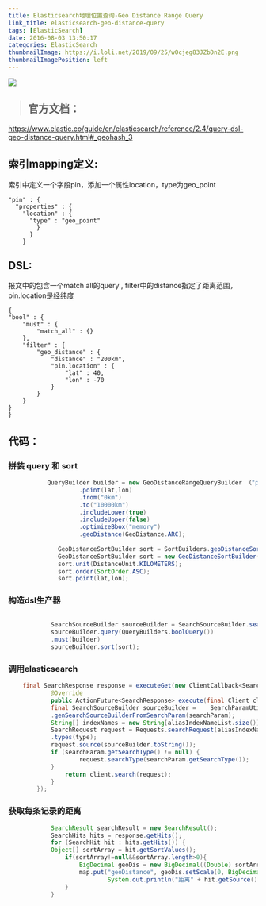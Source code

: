 ```yaml
---
title: Elasticsearch地理位置查询-Geo Distance Range Query
link_title: elasticsearch-geo-distance-query
tags: [ElasticSearch]
date: 2016-08-03 13:50:17
categories: ElasticSearch
thumbnailImage: https://i.loli.net/2019/09/25/wOcjeg83JZbDn2E.png	
thumbnailImagePosition: left
---
```

<!-- toc -->
<!-- more -->
![](https://i.loli.net/2019/09/25/wOcjeg83JZbDn2E.png)
> ## 官方文档：
https://www.elastic.co/guide/en/elasticsearch/reference/2.4/query-dsl-geo-distance-query.html#_geohash_3

## 索引mapping定义:
索引中定义一个字段pin，添加一个属性location，type为geo_point

	"pin" : {
	  "properties" : {
	    "location" : {
	      "type" : "geo_point"
		    }
		  }
		}


## DSL:
报文中的包含一个match all的query  , filter中的distance指定了距离范围，pin.location是经纬度

	{
    "bool" : {
        "must" : {
            "match_all" : {}
        },
        "filter" : {
            "geo_distance" : {
                "distance" : "200km",
                "pin.location" : {
                    "lat" : 40,
                    "lon" : -70
                }
            }
        }
    }
	}



## 代码：
### 拼装 query 和 sort
```java
		   QueryBuilder builder = new GeoDistanceRangeQueryBuilder （"pin.location"） 
	                .point(lat,lon)
	                .from("0km")  
	                .to("10000km")  
	                .includeLower(true)  
	                .includeUpper(false)  
	                .optimizeBbox("memory")  
	                .geoDistance(GeoDistance.ARC);  
	 
	          GeoDistanceSortBuilder sort = SortBuilders.geoDistanceSort("location");  
	          GeoDistanceSortBuilder sort = new GeoDistanceSortBuilder("location");  
	          sort.unit(DistanceUnit.KILOMETERS); 
	          sort.order(SortOrder.ASC);  
	          sort.point(lat,lon); 
```

### 构造dsl生产器
```java
	
			SearchSourceBuilder sourceBuilder = SearchSourceBuilder.searchSource(); 
			sourceBuilder.query(QueryBuilders.boolQuery())			      
			.must(builder)
            sourceBuilder.sort(sort);
```

### 调用elasticsearch
```java
	final SearchResponse response = executeGet(new ClientCallback<SearchResponse>() {
            @Override
            public ActionFuture<SearchResponse> execute(final Client client) {
		    final SearchSourceBuilder sourceBuilder =    SearchParamUtils
		    .genSearchSourceBuilderFromSearchParam(searchParam);  
            String[] indexNames = new String[aliasIndexNameList.size()];
	        SearchRequest request = Requests.searchRequest(aliasIndexNameList.toArray(indexNames))
	        .types(type);
            request.source(sourceBuilder.toString());
            if (searchParam.getSearchType() != null) {
                    request.searchType(searchParam.getSearchType());
            }
                return client.search(request);
            }
        });
```
	      
	      


### 获取每条记录的距离
```java
			SearchResult searchResult = new SearchResult();
	        SearchHits hits = response.getHits();
	        for (SearchHit hit : hits.getHits()) {
	        Object[] sortArray = hit.getSortValues();
                if(sortArray!=null&&sortArray.length>0){
                    BigDecimal geoDis = new BigDecimal((Double) sortArray[sortArray.length-1]);
                    map.put("geoDistance", geoDis.setScale(0, BigDecimal.ROUND_HALF_DOWN));
                    		System.out.println("距离" + hit.getSource().get("geoDistance"));
                }
			}
			
```
